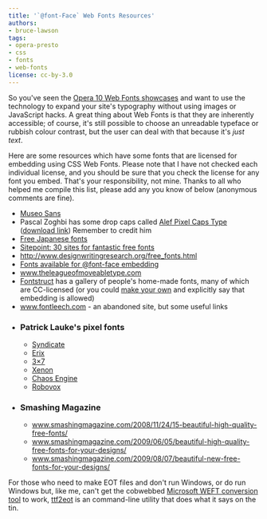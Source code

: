 ```yaml
---
title: '`@font-Face` Web Fonts Resources'
authors:
- bruce-lawson
tags:
- opera-presto
- css
- fonts
- web-fonts
license: cc-by-3.0
---
```


<p>So you&#39;ve seen the <a href="https://dev.opera.com/articles/view/seven-web-fonts-showcases/">Opera 10 Web Fonts showcases</a> and want to use the technology to expand your site&#39;s typography without using images or JavaScript hacks. A great thing about Web Fonts is that they are inherently accessible; of course, it&#39;s still possible to choose an unreadable typeface or rubbish colour contrast, but the user can deal with that because it&#39;s <em>just text</em>.</p>
<p>Here are some resources which have some fonts that are licensed for embedding using CSS Web Fonts. Please note that I have not checked each individual license, and you should be sure that you check the license for any font you embed. That&#39;s your responsibility, not mine. Thanks to all who helped me compile this list, please add any you know of below (anonymous comments are fine).</p>
<ul>
	<!-- <li><a href="http://www.fontsquirrel.com/">http://www.fontsquirrel.com/</a> (Particularly recommended for its <a href="http://www.fontsquirrel.com/fontface">@font-face kits</a> that collect the font files, a sample stylesheet and the Microsoft proprietary <abbr>DRM</abbr>-ridden <abbr>EOT</abbr> format that helps your visitors who are stuck with Internet Explorer.)</li> -->
	<li><a href="http://www.josbuivenga.demon.nl/museosans.html">Museo Sans</a></li>
<li>Pascal Zoghbi has some drop caps called <a href="http://29letters.wordpress.com/2008/02/13/alef-pixel-caps-type-for-alef-magazine/">Alef Pixel Caps Type</a> (<a href="http://www.29letters.com/new/files/fonts.php?type=font&amp;typec=commercial&amp;id=28">download link</a>) Remember to credit him</li>
	<li><a href="http://nipponkan.blogspot.com/2006/01/japanese-type-foundries-with-free.html">Free Japanese fonts</a></li>
	<li><a href="http://www.sitepoint.com/blogs/2009/04/24/30-sites-for-fantastic-free-fonts/">Sitepoint: 30 sites for fantastic free fonts</a></li>
	<li><a href="http://www.designwritingresearch.org/free_fonts.html">http://www.designwritingresearch.org/free_fonts.html</a></li>
	<li><a href="http://www.webfonts.info/wiki/index.php?title=Fonts_available_for_%40font-face_embedding">Fonts available for @font-face embedding</a></li>
	<li><a href="http://www.theleagueofmoveabletype.com/">www.theleagueofmoveabletype.com</a></li>
<li><a href="http://fontstruct.fontshop.com/gallery">Fontstruct</a> has a gallery of people&#39;s home-made fonts, many of which are CC-licensed (or you could <a href="http://fontstruct.fontshop.com/learn_more">make your own</a> and explicitly say that embedding is allowed)</li>
	<li><a href="http://www.fontleech.com/">www.fontleech.com</a> - an abandoned site, but some useful links </li>
	<li>
		<h3>Patrick Lauke&#39;s pixel fonts</h3>
		<ul>
			<li><a href="http://www.splintered.co.uk/experiments/62/">Syndicate</a> </li>
			<li> <a href="http://www.splintered.co.uk/experiments/72/"> Erix</a> </li>
			<li> <a href="http://www.splintered.co.uk/experiments/50/">3×7</a></li>
			<li><a href="http://www.splintered.co.uk/experiments/61/">Xenon</a> </li>
			<li><a href="http://www.splintered.co.uk/experiments/58/">Chaos Engine</a> </li>
			<li><a href="http://www.splintered.co.uk/experiments/51/">Robovox</a> </li>
		</ul>
	</li>
	<li>
		<h3>Smashing Magazine</h3>
		<ul>
			<li><a href="http://www.smashingmagazine.com/2008/11/24/15-beautiful-high-quality-free-fonts/">www.smashingmagazine.com/2008/11/24/15-beautiful-high-quality-free-fonts/</a></li>
			<li><a href="http://www.smashingmagazine.com/2009/06/05/beautiful-high-quality-free-fonts-for-your-designs/">www.smashingmagazine.com/2009/06/05/beautiful-high-quality-free-fonts-for-your-designs/</a></li>
			<li><a href="http://www.smashingmagazine.com/2009/08/07/beautiful-new-free-fonts-for-your-designs/">www.smashingmagazine.com/2009/08/07/beautiful-new-free-fonts-for-your-designs/</a></li>
		</ul>
	</li>
</ul>
<p>For those who need to make <abbr>EOT</abbr> files and don&#39;t run Windows, or do run Windows but, like me, can&#39;t get the cobwebbed <a href="http://www.microsoft.com/typography/web/embedding/weft3/">Microsoft WEFT conversion tool</a> to work, <a href="http://code.google.com/p/ttf2eot/">ttf2eot</a> is an command-line utility that does what it says on the tin.</p>
